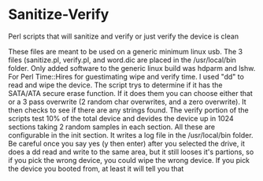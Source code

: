 # Sanitize-Verify
Perl scripts that will sanitize and verify or just verify the device is clean

These files are meant to be used on a generic minimum linux usb.  The 3 files (sanitize.pl, verify.pl, and word.dic are placed in the /usr/local/bin folder.  Only added software to the generic linux build was hdparm and lshw. For Perl Time::Hires for guestimating wipe and verify time.  I used "dd" to read and wipe the device.  The script trys to determine if it has the SATA/ATA secure erase function.  If it does them you can choose either that or a 3 pass overwrite (2 random char overwrites, and a zero overwrite).  It then checks to see if there are any strings found.  The verify portion of the scripts test 10% of the total device and devides the device up in 1024 sections taking 2 random samples in each section. All these are configurable in the init section.  It writes a log file in the /usr/local/bin folder.  Be careful once you say yes (y then enter) after you selected the drive, it does a dd read and write to the same area, but it still looses it's partions, so if you pick the wrong device, you could wipe the wrong device.  If you pick the device you booted from, at least it will tell you that
